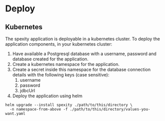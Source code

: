 # Deploy

## Kubernetes
The spexity application is deployable in a kubernetes cluster.
To deploy the application components, in your kubernetes cluster:
1. Have available a Postgresql database with a username, password and database created for the application.
2. Create a kubernetes namespace for the application.
3. Create a secret inside this namespace for the database connection details with the following keys (case sensitive):
   1. username
   2. password
   3. jdbcUrl
4. Deploy the application using helm

```shell
helm upgrade --install spexity ./path/to/this/directory \
  -n namespace-from-above -f ./path/to/this/directory/values-you-want.yaml
```
